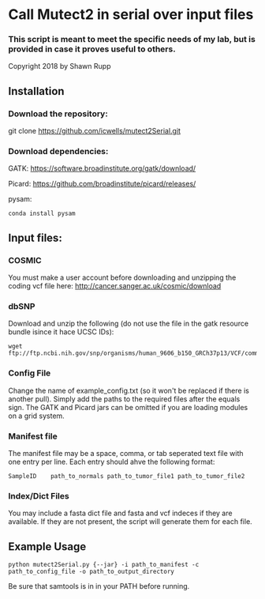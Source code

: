 # Call Mutect2 in serial over input files
### This script is meant to meet the specific needs of my lab, but is provided in case it proves useful to others.

Copyright 2018 by Shawn Rupp

## Installation
### Download the repository:

git clone https://github.com/icwells/mutect2Serial.git

### Download dependencies:

GATK: https://software.broadinstitute.org/gatk/download/ 

Picard: https://github.com/broadinstitute/picard/releases/ 

pysam: 

	conda install pysam 

## Input files:

### COSMIC
You must make a user account before downloading and unzipping the coding vcf file here: http://cancer.sanger.ac.uk/cosmic/download 

### dbSNP
Download and unzip the following (do not use the file in the gatk resource bundle isince it hace UCSC IDs):

	wget ftp://ftp.ncbi.nih.gov/snp/organisms/human_9606_b150_GRCh37p13/VCF/common_all_20170710.vcf.gz 

### Config File 
Change the name of example_config.txt (so it won't be replaced if there is another pull). 
Simply add the paths to the required files after the equals sign. 
The GATK and Picard jars can be omitted if you are loading modules on a grid system. 

### Manifest file 
The manifest file may be a space, comma, or tab seperated text file with one entry per line. 
Each entry should ahve the following format: 

	SampleID	path_to_normals	path_to_tumor_file1	path_to_tumor_file2 

### Index/Dict Files
You may include a fasta dict file and fasta and vcf indeces if they are available. 
If they are not present, the script will generate them for each file. 

## Example Usage

	python mutect2Serial.py {--jar} -i path_to_manifest -c path_to_config_file -o path_to_output_directory

Be sure that samtools is in in your PATH before running.
